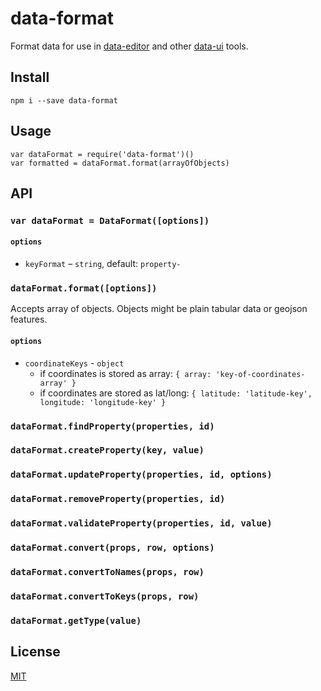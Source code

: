# data-format

Format data for use in [data-editor](https://github.com/editdata/data-editor) and other [data-ui](https://github.com/editdata/data-ui) tools.

## Install

```
npm i --save data-format
```

## Usage

```
var dataFormat = require('data-format')()
var formatted = dataFormat.format(arrayOfObjects)
```

## API

### `var dataFormat = DataFormat([options])`

#### `options`
- `keyFormat` – `string`, default: `property-`

### `dataFormat.format([options])`

Accepts array of objects. Objects might be plain tabular data or geojson features.

#### `options`
- `coordinateKeys` - `object`
  - if coordinates is stored as array: `{ array: 'key-of-coordinates-array' }`
  - if coordinates are stored as lat/long: `{ latitude: 'latitude-key', longitude: 'longitude-key' }`

### `dataFormat.findProperty(properties, id)`

### `dataFormat.createProperty(key, value)`

### `dataFormat.updateProperty(properties, id, options)`

### `dataFormat.removeProperty(properties, id)`

### `dataFormat.validateProperty(properties, id, value)`

### `dataFormat.convert(props, row, options)`

### `dataFormat.convertToNames(props, row)`

### `dataFormat.convertToKeys(props, row)`

### `dataFormat.getType(value)`


## License
[MIT](LICENSE.md)